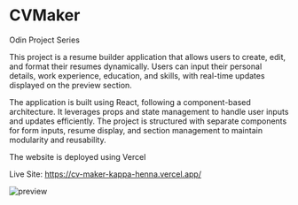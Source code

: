 # CVMaker <br>
Odin Project Series <br>

This project is a resume builder application that allows users to create, edit, and format their resumes dynamically. Users can input their personal details, work experience, education, and skills, with real-time updates displayed on the preview section. <br>

The application is built using React, following a component-based architecture. It leverages props and state management to handle user inputs and updates efficiently. The project is structured with separate components for form inputs, resume display, and section management to maintain modularity and reusability. <br>

The website is deployed using Vercel <br>

Live Site: https://cv-maker-kappa-henna.vercel.app/

![preview](https://github.com/user-attachments/assets/7a33244e-e37b-400c-b95a-1bfc08032413)

